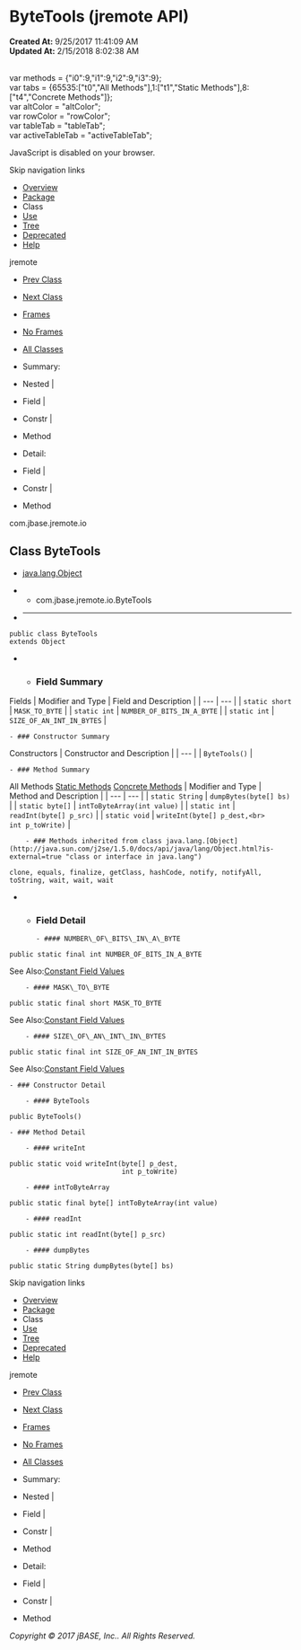 # ByteTools (jremote   API)

**Created At:** 9/25/2017 11:41:09 AM  
**Updated At:** 2/15/2018 8:02:38 AM  

<!--<br>    try {<br>        if (location.href.indexOf('is-external=true') == -1) {<br>            parent.document.title="ByteTools (jremote   API)";<br>        }<br>    }<br>    catch(err) {<br>    }<br>//--><br>var methods = {"i0":9,"i1":9,"i2":9,"i3":9};<br>var tabs = {65535:["t0","All Methods"],1:["t1","Static Methods"],8:["t4","Concrete Methods"]};<br>var altColor = "altColor";<br>var rowColor = "rowColor";<br>var tableTab = "tableTab";<br>var activeTableTab = "activeTableTab";
JavaScript is disabled on your browser.

Skip navigation links

- [Overview](../../../../overview-summary.html)
- [Package](/39250-io/com_jbase_jremote_io_package-summary)
- Class
- [Use](/39253-class-use/com_jbase_jremote_io_class-use_ByteTools)
- [Tree](/39250-io/com_jbase_jremote_io_package-tree)
- [Deprecated](../../../../deprecated-list.html)
- [Help](../../../../help-doc.html)


jremote <br>

- [Prev Class](/39250-io/com_jbase_jremote_io_byteobject "class in com.jbase.jremote.io")
- [Next Class](/39250-io/com_jbase_jremote_io_errorresponse "class in com.jbase.jremote.io")


- [Frames](../../../../index.html?com/jbase/jremote/io//39250-io/com_jbase_jremote_io_ByteTools)
- [No Frames](/39250-io/com_jbase_jremote_io_ByteTools)


- [All Classes](../../../../allclasses-noframe.html)


<!--<br>  allClassesLink = document.getElementById("allclasses\_navbar\_top");<br>  if(window==top) {<br>    allClassesLink.style.display = "block";<br>  }<br>  else {<br>    allClassesLink.style.display = "none";<br>  }<br>  //-->

- Summary:
- Nested |
- Field |
- Constr |
- Method


- Detail:
- Field |
- Constr |
- Method

com.jbase.jremote.io

## Class ByteTools

- [java.lang.Object](http://java.sun.com/j2se/1.5.0/docs/api/java/lang/Object.html?is-external=true "class or interface in java.lang")
- - com.jbase.jremote.io.ByteTools


- * * *


```
public class ByteTools
extends Object
```

- - ### Field Summary


Fields | Modifier and Type | Field and Description |
| --- | --- |
| `static short` | `MASK_TO_BYTE`  |
| `static int` | `NUMBER_OF_BITS_IN_A_BYTE`  |
| `static int` | `SIZE_OF_AN_INT_IN_BYTES`  |


    - ### Constructor Summary


Constructors | Constructor and Description |
| --- |
| `ByteTools()`  |


    - ### Method Summary


All Methods [Static Methods](javascript:show%281%29;) [Concrete Methods](javascript:show%288%29;) | Modifier and Type | Method and Description |
| --- | --- |
| `static String` | `dumpBytes(byte[] bs)`  |
| `static byte[]` | `intToByteArray(int value)`  |
| `static int` | `readInt(byte[] p_src)`  |
| `static void` | `writeInt(byte[] p_dest,<br>        int p_toWrite)`  |


        - ### Methods inherited from class java.lang.[Object](http://java.sun.com/j2se/1.5.0/docs/api/java/lang/Object.html?is-external=true "class or interface in java.lang")
`clone, equals, finalize, getClass, hashCode, notify, notifyAll, toString, wait, wait, wait`

- - ### Field Detail

        - #### NUMBER\_OF\_BITS\_IN\_A\_BYTE

```
public static final int NUMBER_OF_BITS_IN_A_BYTE
```
See Also:[Constant Field Values](../../../../constant-values.html#com.jbase.jremote.io.ByteTools.NUMBER_OF_BITS_IN_A_BYTE)


        - #### MASK\_TO\_BYTE

```
public static final short MASK_TO_BYTE
```
See Also:[Constant Field Values](../../../../constant-values.html#com.jbase.jremote.io.ByteTools.MASK_TO_BYTE)


        - #### SIZE\_OF\_AN\_INT\_IN\_BYTES

```
public static final int SIZE_OF_AN_INT_IN_BYTES
```
See Also:[Constant Field Values](../../../../constant-values.html#com.jbase.jremote.io.ByteTools.SIZE_OF_AN_INT_IN_BYTES)


    - ### Constructor Detail

        - #### ByteTools

```
public ByteTools()
```


    - ### Method Detail

        - #### writeInt

```
public static void writeInt(byte[] p_dest,
                            int p_toWrite)
```


        - #### intToByteArray

```
public static final byte[] intToByteArray(int value)
```


        - #### readInt

```
public static int readInt(byte[] p_src)
```


        - #### dumpBytes

```
public static String dumpBytes(byte[] bs)
```

Skip navigation links

- [Overview](../../../../overview-summary.html)
- [Package](/39250-io/com_jbase_jremote_io_package-summary)
- Class
- [Use](/39253-class-use/com_jbase_jremote_io_class-use_ByteTools)
- [Tree](/39250-io/com_jbase_jremote_io_package-tree)
- [Deprecated](../../../../deprecated-list.html)
- [Help](../../../../help-doc.html)


jremote <br>

- [Prev Class](/39250-io/com_jbase_jremote_io_byteobject "class in com.jbase.jremote.io")
- [Next Class](/39250-io/com_jbase_jremote_io_errorresponse "class in com.jbase.jremote.io")


- [Frames](../../../../index.html?com/jbase/jremote/io//39250-io/com_jbase_jremote_io_ByteTools)
- [No Frames](/39250-io/com_jbase_jremote_io_ByteTools)


- [All Classes](../../../../allclasses-noframe.html)


<!--<br>  allClassesLink = document.getElementById("allclasses\_navbar\_bottom");<br>  if(window==top) {<br>    allClassesLink.style.display = "block";<br>  }<br>  else {<br>    allClassesLink.style.display = "none";<br>  }<br>  //-->

- Summary:
- Nested |
- Field |
- Constr |
- Method


- Detail:
- Field |
- Constr |
- Method

*Copyright © 2017 jBASE, Inc.. All Rights Reserved.*
